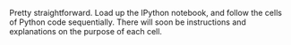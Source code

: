 Pretty straightforward. Load up the IPython notebook, and follow the cells of
Python code sequentially. There will soon be instructions and explanations on
the purpose of each cell.
